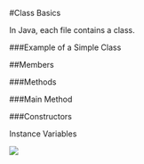 #Class Basics

In Java, each file contains a class.

###Example of a Simple Class

##Members

###Methods

###Main Method

###Constructors

Instance Variables

![](http://christensenacademy.org/img/signature.png)
